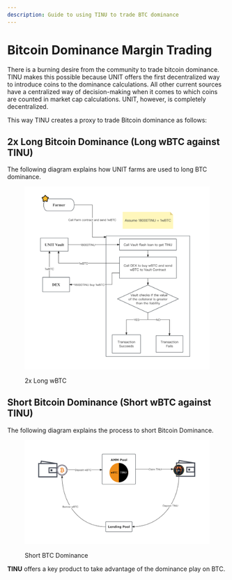 ```yaml
---
description: Guide to using TINU to trade BTC dominance
---
```


# Bitcoin Dominance Margin Trading

There is a burning desire from the community to trade bitcoin dominance. TINU makes this possible because UNIT offers the first decentralized way to introduce coins to the dominance calculations. All other current sources have a centralized way of decision-making when it comes to which coins are counted in market cap calculations. UNIT, however, is completely decentralized.

This way TINU creates a proxy to trade Bitcoin dominance as follows:

## 2x Long Bitcoin Dominance (Long wBTC against TINU)

The following diagram explains how UNIT farms are used to long BTC dominance.

<figure><picture><source srcset="../.gitbook/assets/2x farm white version (2).png" media="(prefers-color-scheme: dark)"><img src="../.gitbook/assets/2x Long wBTC Farm 3.png" alt=""></picture><figcaption><p>2x Long wBTC</p></figcaption></figure>

## Short Bitcoin Dominance (Short wBTC against TINU)

The following diagram explains the process to short Bitcoin Dominance.

<figure><img src="../.gitbook/assets/Short BTC Dominance (1) 2.png" alt=""><figcaption><p>Short BTC Dominance</p></figcaption></figure>

**TINU** offers a key product to take advantage of the dominance play on BTC.
